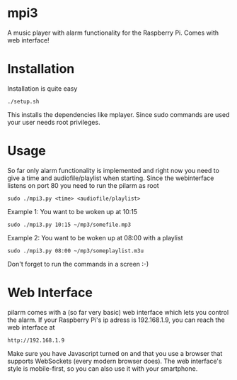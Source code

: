 mpi3
====

A music player with alarm functionality for the Raspberry Pi. Comes with web interface!


Installation
============
Installation is quite easy

	./setup.sh

This installs the dependencies like mplayer. Since sudo commands are used your user needs root privileges.


Usage
=====
So far only alarm functionality is implemented and right now you need to give a time and audiofile/playlist when starting. Since the webinterface listens on port 80 you need to run the pilarm as root

	sudo ./mpi3.py <time> <audiofile/playlist>

Example 1: You want to be woken up at 10:15

	sudo ./mpi3.py 10:15 ~/mp3/somefile.mp3

Example 2: You want to be woken up at 08:00 with a playlist

	sudo ./mpi3.py 08:00 ~/mp3/someplaylist.m3u

Don't forget to run the commands in a screen :-)

Web Interface
============
pilarm comes with a (so far very basic) web interface which lets you control the alarm. If your Raspberry Pi's ip adress is 192.168.1.9, you can reach the web interface at

	http://192.168.1.9
	
Make sure you have Javascript turned on and that you use a browser that supports WebSockets (every modern browser does). The web interface's style is mobile-first, so you can also use it with your smartphone.
